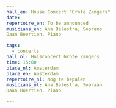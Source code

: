 ```yaml
---
hall_en: House Concert "Grote Zangers"
date:
repertoire_en: To be announced
musicians_en: Ana Balestra, Soprano
Daan Boertien, Piano

tags:
  - concerts
hall_nl: Huisconcert Grote Zangers
time: 15:00
place_nl: Amsterdam
place_en: Amsterdam
repertoire_nl: Nog te bepalen
musicians_nl: Ana Balestra, Sopraan
Daan Boertien, Piano

---
```


